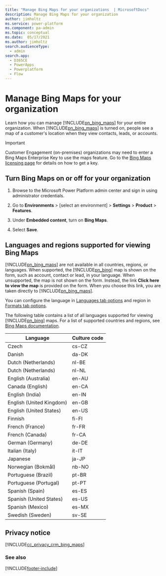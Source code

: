 ```yaml
---
title: "Manage Bing Maps for your organizations  | MicrosoftDocs"
description: Manage Bing Maps for your organization
author: jimholtz
ms.service: power-platform
ms.component: pa-admin
ms.topic: conceptual
ms.date:  05/17/2021
ms.author: jimholtz
search.audienceType: 
  - admin
search.app:
  - D365CE
  - PowerApps
  - Powerplatform
  - Flow
---
```

# Manage Bing Maps for your organization

Learn how you can manage [!INCLUDE[pn_bing_maps](../includes/pn-bing-maps.md)] for your entire organization. When [!INCLUDE[pn_bing_maps](../includes/pn-bing-maps.md)] is turned on, people see a map of a customer's location when they view contacts, leads, or accounts.  
  
> [!IMPORTANT]
> Customer Engagement (on-premises) organizations may need to enter a Bing Maps Enterprise Key to use the maps feature. Go to the [Bing Maps licensing page](https://go.microsoft.com/fwlink/p/?linkid=390116) for details on how to get a key.

## Turn Bing Maps on or off for your organization  
  
1. Browse to the Microsoft Power Platform admin center and sign in using administrator credentials.
  
2. Go to **Environments** > [select an environment] > **Settings** > **Product** > **Features**.

3. Under **Embedded content**,  turn on **Bing Maps**.
  
4. Select **Save**.  

## Languages and regions supported for viewing Bing Maps  

[!INCLUDE[pn_bing_maps](../includes/pn-bing-maps.md)] are not available in all countries, regions, or languages. When supported, the [!INCLUDE[pn_bing](../includes/pn-bing.md)] map is shown on the form, such as account, contact or lead, in your language. When unsupported, the map is not shown on the form. Instead, the link **Click here to view the map** is provided on the form. When you choose this link, you are taken directly to [!INCLUDE[pn_bing_maps](../includes/pn-bing-maps.md)].

You can configure the language in [Languages tab options](/powerapps/user/set-personal-options#languages-tab-options) and region in [Formats tab options](/powerapps/user/set-personal-options#formats-tab-options).

The following table contains a list of all languages supported for viewing [!INCLUDE[pn_bing](../includes/pn-bing.md)] maps. For a list of supported countries and regions, see [Bing Maps documentation](/bingmaps/).

|Language|Culture code|  
|--------------|------------------|  
|Czech|cs-CZ|  
|Danish|da-DK|  
|Dutch (Netherlands)|nl-BE|  
|Dutch (Netherlands)|nl-NL|  
|English (Australia)|en-AU|  
|Canada (English)|en-CA|  
|English (India)|en-IN|  
|English (United Kingdom)|en-GB|  
|English (United States)|en-US|  
|Finnish|fi-FI|  
|French (France)|fr-FR|  
|French (Canada)|fr-CA|  
|German (Germany)|de-DE|  
|Italian (Italy)|it-IT|  
|Japanese|ja-JP|  
|Norwegian (Bokmål)|nb-NO|  
|Portuguese (Brazil)|pt-BR|  
|Portuguese (Portugal)|pt-PT|  
|Spanish (Spain)|es-ES|  
|Spanish (United States)|es-US|  
|Spanish (Mexico)|es-MX|  
|Swedish (Sweden)|sv-SE|  

## Privacy notice  
[!INCLUDE[cc_privacy_crm_bing_maps](../includes/cc-privacy-crm-bing-maps.md)]
  
### See also  


[!INCLUDE[footer-include](../includes/footer-banner.md)]
